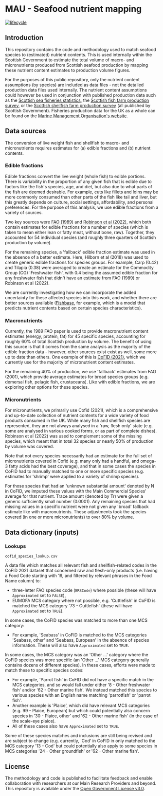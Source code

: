 # MAU - Seafood nutrient mapping

<!-- badges: start -->
[![lifecycle](https://img.shields.io/badge/lifecycle-experimental-orange.svg)](https://www.tidyverse.org/lifecycle/#experimental)
<!-- badges: end -->

## Introduction 
This repository contains the code and methodology used to match seafood species to (estimated) nutrient contents. This is used internally within the Scottish Government to estimate the total volume of macro- and micronutrients produced from Scottish seafood production by mapping these nutrient content estimates to production volume figures.

For the purposes of this public repository, only the nutrient content assumptions (by species) are included as data files - not the detailed production data files used internally. The nutrient content assumptions could however be used in conjunction with published production data such as the [Scottish sea fisheries statistics](https://www.gov.scot/collections/sea-fisheries-statistics/), the [Scottish fish farm production survey](https://www.gov.scot/collections/scottish-fish-farm-production-surveys/), or the [Scottish shellfish farm production survey](https://www.gov.scot/collections/scottish-shellfish-farm-production-surveys/) (all published by Scottish Government). Fisheries production data for the UK as a whole can be found on the [Marine Management Organisation's website](https://www.gov.uk/government/collections/uk-sea-fisheries-annual-statistics).

## Data sources
The conversion of live weight fish and shellfish to macro- and micronutrients requires estimates for (a) edible fractions and (b) nutrient contents.

### Edible fractions
Edible fractions convert the live weight (whole fish) to edible portions. There is variability in the proportion of any given fish that is edible due to factors like the fish's species, age, and diet, but also due to what parts of the fish are deemed desirable. For example, cuts like fillets and loins may be more commonly consumed than other parts of the fish like tail and liver, but this greatly depends on culture, social settings, affordability, and personal preferences. For the purpose of this analysis, we use edible fractions from a variety of sources.

Two key sources were [FAO (1989)](https://www.fao.org/3/T0219E/T0219E00.htm) and [Robinson et al (2022)](https://iopscience.iop.org/article/10.1088/1748-9326/aca490), which both contain estimates for edible fractions for a number of species (which is taken to mean either lean or fatty meat, without bone, raw). Together, they accounted for 54 individual species (and roughly three quarters of Scottish production by volume).

For the remaining species, a 'fallback' edible fraction estimate was used in the absence of a better estimate. Here, Hilborn et al (2018) was used to create generic edible fractions for species groups. For example, Carp (0.42) and Tilapia (0.38) were averaged to create an estimate for the Commodity Group (CG) 'Freshwater fish', with 0.4 being the assumed edible fraction for any freshwater fish that didn't have an estimate from FAO (1989) or Robinson et al (2022).

We are currently investigating how we can incorporate the added uncertainty for these affected species into this work, and whether there are better sources available ([Fishbase](https://github.com/mamacneil/NutrientFishbase), for example, which is a model that predicts nutrient contents based on certain species characteristics).

### Macronutrients
Currently, the 1989 FAO paper is used to provide macronutrient content estimates (energy, protein, fat) for 45 specific species, accounting for roughly 60% of total Scottish production by volume. The benefit of using this source is that it comes from the same analysis as the majority of the edible fraction data - however, other sources exist exist as well, some more up to date than others. One example of this is [CoFID (2021)](https://www.gov.uk/government/publications/composition-of-foods-integrated-dataset-cofid), which we currently use for the majority of micronutrient content estimates.

For the remaining 40% of production, we use 'fallback' estimates from FAO (2001), which provide average estimates for broad species groups (e.g. demersal fish, pelagic fish, crustaceans). Like with edible fractions, we are exploring other options for these species.

### Micronutrients
For micronutrients, we primarily use Cofid (2021), which is a comprehensive and up-to-date collection of nutrient contents for a wide variety of food products consumed in the UK. While many fish and shellfish species are represented, they are not always analysed in a 'raw, flesh only' state (e.g. some are analysed in various cooked forms, or as part of complete dishes). Robinson et al (2022) was used to complement some of the missing species, which meant that in total 32 species or nearly 50% of production by volume was covered.

Note that not every species necessarily had an estimate for the full set of micronutrients covered in Cofid (e.g. many only had a handful, and omega-3 fatty acids had the best coverage), and that in some cases the species in CoFID had to manually matched to one or more specific species (e.g. estimates for 'shrimp' were applied to a variety of shrimp species).

For those species that had an 'unknown substantial amount' denoted by N in CoFID, we imputed these values with the Main Commercial Species' average for that nutrient. Trace amount (denoted by Tr) were given a generic sufficiently small number (0.0001). Any remaining species that had missing values in a specific nutrient were not given any 'broad' fallback estimate like with macronutrients. These adjustments took the species covered (in one or more micronutrients) to over 80% by volume.

## Data dictionary (inputs)

### Lookups

`cofid_species_lookup.csv`

A data file which matches all relevant fish and shellfish-related codes in the CoFID 2021 dataset that concerned raw and flesh-only products (i.e. having a Food Code starting with 16, and filtered by relevant phrases in the Food Name column) to:

* three-letter FAO species code (`ERSCode`) where possible (these will have `Approximated` set to `FALSE`),
* EUMOFA MCS category where not possible, e.g. 'Cuttlefish' in CoFID is matched the MCS category '73 - Cuttlefish' (these will have `Approximated` set to `TRUE`).

In some cases, the CoFID species was matched to more than one MCS category:
* For example, 'Seabass' in CoFID is matched to the MCS categories 'Seabass, other' and 'Seabass, European' in the absence of species information. These will also have `Approximated` set to `TRUE`.

In some cases, the MCS category was an 'Other ...' category where the CoFID species was more specific (an 'Other ...' MCS category generally contains dozens of different species). In these cases, efforts were made to match these to specific species codes:
* For example, 'Parrot fish' in CoFID did not have a specific match in the MCS categories, and so would fall under either '8 - Other freshwater fish' and/or '62 - Other marine fish'. We instead matched this species to various species with an English name matching 'parrotfish' or 'parrot fish'. 
* Another example is 'Plaice', which did have relevant MCS categories (e.g. 99 - Plaice, European) but which could potentially also concern species in '30 - Plaice, other' and '62 - Other marine fish' (in the case of the scale-eye plaice).
* All of these cases also have `Approximated` set to `TRUE`.

Some of these species matches and inclusions are still being revised and are subject to change (e.g. currently, 'Cod' in CoFID in only matched to the MCS category '13 - Cod' but could potentially also apply to some species in MCS categories '24 - Other groundfish' or '62 - Other marine fish'.

## License

The methodology and code is published to facilitate feedback and enable collaboration with researchers at our Main Research Providers and beyond. This repository is available under the [Open Government License v3.0](https://www.nationalarchives.gov.uk/doc/open-government-licence/version/3/).
